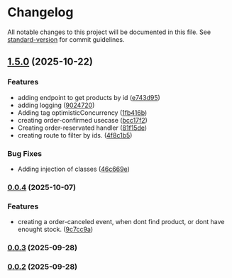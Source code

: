 # Changelog

All notable changes to this project will be documented in this file. See [standard-version](https://github.com/conventional-changelog/standard-version) for commit guidelines.

## [1.5.0](https://github.com/VilasBoas1407/projeto-1-eda-plataforma-e-commerce/compare/v0.0.4...v1.5.0) (2025-10-22)


### Features

* adding endpoint to get products by id ([e743d95](https://github.com/VilasBoas1407/projeto-1-eda-plataforma-e-commerce/commit/e743d9583f63342893ff2575bbc97596f8e84caf))
* adding logging ([9024720](https://github.com/VilasBoas1407/projeto-1-eda-plataforma-e-commerce/commit/902472094c427880c42e0148bc0684f53da102b7))
* Adding tag optimisticConcurrency ([1fb416b](https://github.com/VilasBoas1407/projeto-1-eda-plataforma-e-commerce/commit/1fb416bfb37cf538f9d5a97e9480c20a75a3b803))
* creating order-confirmed usecase ([bcc17f2](https://github.com/VilasBoas1407/projeto-1-eda-plataforma-e-commerce/commit/bcc17f20c4096fee224fdb5230e9830ffcd50705))
* Creating order-reservated handler ([81f15de](https://github.com/VilasBoas1407/projeto-1-eda-plataforma-e-commerce/commit/81f15de0bc081cc80cadfeb4db56c23be8223457))
* creating route to filter by ids. ([4f8c1b5](https://github.com/VilasBoas1407/projeto-1-eda-plataforma-e-commerce/commit/4f8c1b536337aac78da43ebe1a6002591cf43802))


### Bug Fixes

* Adding injection of classes ([46c669e](https://github.com/VilasBoas1407/projeto-1-eda-plataforma-e-commerce/commit/46c669e21fcf38393a56e664950d5441d1e76bf1))

### [0.0.4](https://github.com/VilasBoas1407/projeto-1-eda-plataforma-e-commerce/compare/v1.14.0...v0.0.4) (2025-10-07)


### Features

* creating a order-canceled event, when dont find product, or dont have enought stock. ([9c7cc9a](https://github.com/VilasBoas1407/projeto-1-eda-plataforma-e-commerce/commit/9c7cc9afd4340cacea0b6aceb884d918380bef74))

### [0.0.3](https://github.com/VilasBoas1407/projeto-1-eda-plataforma-e-commerce/compare/v1.2.1...v0.0.3) (2025-09-28)

### [0.0.2](https://github.com/VilasBoas1407/projeto-1-eda-plataforma-e-commerce/compare/v1.2.0...v0.0.2) (2025-09-28)
